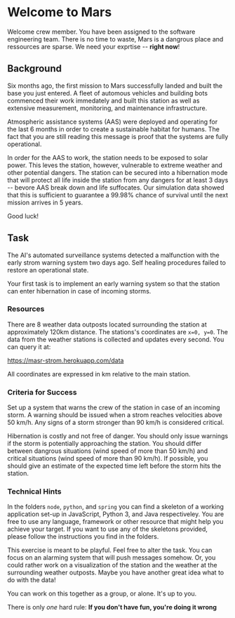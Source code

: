 # Welcome to Mars
Welcome crew member. You have been assigned to the software engineering team.
There is no time to waste, Mars is a dangrous place and ressources are sparse.
We need your exprtise -- **right now**!

## Background
Six months ago, the first mission to Mars successfully landed and built the
base you just entered. A fleet of automous vehicles and building bots
commenced their work immedately and built this station as well as
extensive measurement, monitoring, and maintenance infrastructure.

Atmospheric assistance systems (AAS) were deployed and operating for the last
6 months in order to create a sustainable habitat for humans. The fact that
you are still reading this message is proof that the systems are fully
operational.

In order for the AAS to work, the station needs
to be exposed to solar power. This leves the station, however, vulnerable to
extreme weather and other potential dangers. The station can be secured into
a hibernation mode that will protect all life inside the station from any
dangers for at least 3 days -- bevore AAS break
down and life suffocates. Our simulation data showed that this is sufficient to
guarantee a 99.98% chance of survival until the next mission arrives in 5 years.

Good luck!

## Task
The AI's automated surveillance systems detected a malfunction with the early
strom warning system two days ago. Self healing procedures failed to restore
an operational state.

Your first task is to implement an early warning system so that the station
can enter hibernation in case of incoming storms.

### Resources
There are 8 weather data outposts located surrounding the station at approximately 120km distance.
The stations's coordinates are `x=0, y=0`. The data from the weather stations
is collected and updates every second. You can query it at:

https://masr-strom.herokuapp.com/data

All coordinates are expressed in km relative to the main station.

### Criteria for Success
Set up a system that warns the crew of the station in case of an incoming
storm. A warning should be issued when a strom reaches velocities above
50 km/h. Any signs of a storm stronger than 90 km/h is considered critical.

Hibernation is costly and not free of danger. You should only issue warnings
if the storm is potentially approaching the station. You should
differ between dangrous situations (wind speed of more than 50 km/h)
and critical situations (wind speed of more than 90 km/h). If possible, you
should give an estimate of the expected time left before the storm hits the
station.

### Technical Hints
In the folders `node`, `python`, and `spring` you can find a skeleton of
a working application set-up in JavaScript, Python 3, and Java respectiveley.
You are free to use any language, framework or other resource that might help
you achieve your target. If you want to use any of the skeletons provided,
please follow the instructions you find in the folders.

This exercise is meant to be playful. Feel free to alter the task. You can
focus on an alarming system that will push messages somehow. Or, you could
rather work on a visualization of the station and the weather at the surrounding
weather outposts. Maybe you have another great idea what to do with the data!

You can work on this together as a group, or alone. It's up to you.

There is only _one_ hard rule: **If you don't have fun, you're doing
it wrong**